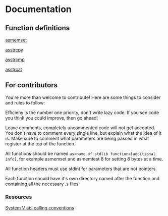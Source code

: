 # Documentation

## Function definitions

[asmemset](string/asmemset/README.md)

[asstrcpy](string/asstrcpy/README.md)

[asstrcmp](string/asstrcmp/README.md)

[asstrcat](string/asstrcat/README.md)

## For contributors

You're more than welcome to contribute! Here are some things to consider and rules to follow:

Efficieny is the number one priority, don't write lazy code. If you see code you think you could improve, then go ahead!

Leave comments, completely uncommented code will not get accepted. You don't have to comment every single line, but explain what the idea of it is. Make sure to comment what parameters are being passed in what register at the top of the function.

All functions should be named `as<name of stdlib function>[additional info]`, for example asmemset and asmemtest 8 for setting 8 bytes at a time.

All function headers must use stdint for parameters that are not pointers.

Each function should have it's own directory named after the function and containing all the necessary .s files

### Resources

[System V abi calling conventions](https://wiki.osdev.org/Calling_Conventions)
